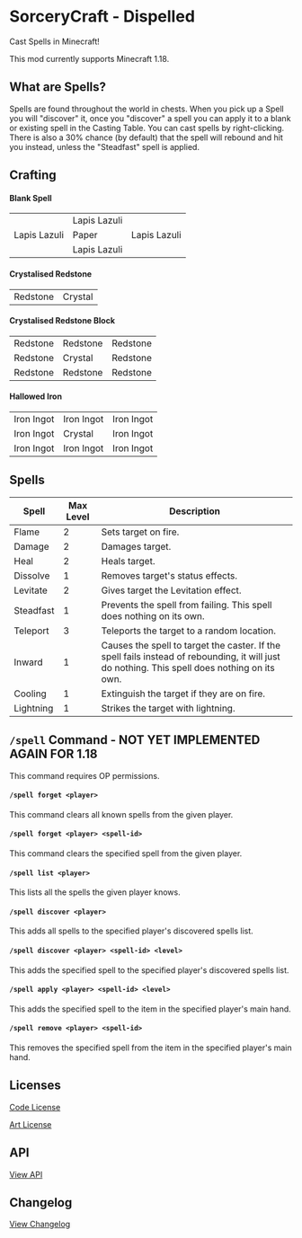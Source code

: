 # SorceryCraft - Dispelled
Cast Spells in Minecraft!

This mod currently supports Minecraft 1.18.

## What are Spells?
Spells are found throughout the world in chests. When you pick up a Spell you will "discover" it, once you "discover" a spell you can apply it to a blank or existing spell in the Casting Table. You can cast spells by right-clicking. There is also a 30% chance (by default) that the spell will rebound and hit you instead, unless the "Steadfast" spell is applied.

## Crafting
#### Blank Spell
<table>
    <tr>
        <td></td>
        <td>Lapis Lazuli</td>
        <td></td>
    </tr>
    <tr>
        <td>Lapis Lazuli</td>
        <td>Paper</td>
        <td>Lapis Lazuli</td>
    </tr>
    <tr>
        <td></td>
        <td>Lapis Lazuli</td>
        <td></td>
    </tr>
</table>

#### Crystalised Redstone
<table>
    <tr>
        <td>Redstone</td>
        <td>Crystal</td>
    </tr>
</table>

#### Crystalised Redstone Block
<table>
    <tr>
        <td>Redstone</td>
        <td>Redstone</td>
        <td>Redstone</td>
    </tr>
    <tr>
        <td>Redstone</td>
        <td>Crystal</td>
        <td>Redstone</td>
    </tr>
    <tr>
        <td>Redstone</td>
        <td>Redstone</td>
        <td>Redstone</td>
    </tr>
</table>

#### Hallowed Iron
<table>
    <tr>
        <td>Iron Ingot</td>
        <td>Iron Ingot</td>
        <td>Iron Ingot</td>
    </tr>
    <tr>
        <td>Iron Ingot</td>
        <td>Crystal</td>
        <td>Iron Ingot</td>
    </tr>
    <tr>
        <td>Iron Ingot</td>
        <td>Iron Ingot</td>
        <td>Iron Ingot</td>
    </tr>
</table>

## Spells
| Spell | Max Level | Description |
| --- | --- | --- |
| Flame | 2 | Sets target on fire. |
| Damage | 2 | Damages target. |
| Heal | 2 | Heals target. |
| Dissolve | 1 | Removes target's status effects. |
| Levitate | 2 | Gives target the Levitation effect. |
| Steadfast | 1 | Prevents the spell from failing. This spell does nothing on its own. |
| Teleport | 3 | Teleports the target to a random location. |
| Inward | 1 | Causes the spell to target the caster. If the spell fails instead of rebounding, it will just do nothing. This spell does nothing on its own. |
| Cooling | 1 | Extinguish the target if they are on fire. |
| Lightning | 1 | Strikes the target with lightning. |



## ```/spell``` Command - NOT YET IMPLEMENTED AGAIN FOR 1.18
This command requires OP permissions.

#### ```/spell forget <player>```
This command clears all known spells from the given player.

#### ```/spell forget <player> <spell-id>```
This command clears the specified spell from the given player.

#### ```/spell list <player>```
This lists all the spells the given player knows.

#### ```/spell discover <player>```
This adds all spells to the specified player's discovered spells list.

#### ```/spell discover <player> <spell-id> <level>```
This adds the specified spell to the specified player's discovered spells list.

#### ```/spell apply <player> <spell-id> <level>```
This adds the specified spell to the item in the specified player's main hand.

#### ```/spell remove <player> <spell-id>```
This removes the specified spell from the item in the specified player's main hand.

## Licenses
[Code License](CODE_LICENSE)

[Art License](ART_LICENSE)

## API
[View API](API.md)

## Changelog
[View Changelog](CHANGELOG.md)